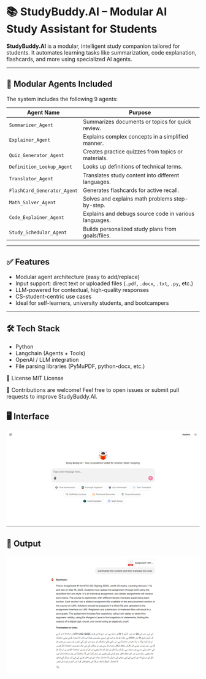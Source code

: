 # 📚 StudyBuddy.AI – Modular AI Study Assistant for Students

**StudyBuddy.AI** is a modular, intelligent study companion tailored for students. It automates learning tasks like summarization, code explanation, flashcards, and more using specialized AI agents.

---

## 🧠 Modular Agents Included

The system includes the following 9 agents:

| Agent Name                  | Purpose                                              |
|----------------------------|------------------------------------------------------|
| `Summarizer_Agent`         | Summarizes documents or topics for quick review.     |
| `Explainer_Agent`          | Explains complex concepts in a simplified manner.    |
| `Quiz_Generator_Agent`     | Creates practice quizzes from topics or materials.   |
| `Definition_Lookup_Agent`  | Looks up definitions of technical terms.             |
| `Translator_Agent`         | Translates study content into different languages.   |
| `FlashCard_Generator_Agent`| Generates flashcards for active recall.              |
| `Math_Solver_Agent`        | Solves and explains math problems step-by-step.      |
| `Code_Explainer_Agent`     | Explains and debugs source code in various languages.|
| `Study_Schedular_Agent`    | Builds personalized study plans from goals/files.    |

---

## ✅ Features

- Modular agent architecture (easy to add/replace)
- Input support: direct text or uploaded files (`.pdf`, `.docx`, `.txt`, `.py`, etc.)
- LLM-powered for contextual, high-quality responses
- CS-student-centric use cases
- Ideal for self-learners, university students, and bootcampers

---

## 🛠 Tech Stack

- Python
- Langchain (Agents + Tools)
- OpenAI / LLM integration
- File parsing libraries (PyMuPDF, python-docx, etc.)

📄 License
MIT License

🤝 Contributions are welcome! Feel free to open issues or submit pull requests to improve StudyBuddy.AI.

## 🖥️ Interface

![Interface](/images/Interface.png)

## 🚀 Output

![Output](/images/Output.png)
